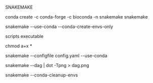 SNAKEMAKE


conda create -c conda-forge -c bioconda -n snakemake snakemake

snakemake --use-conda --conda-create-envs-only

scripts executable

chmod a+x *

snakemake --configfile config.yaml --use-conda

snakemake --dag | dot -Tpng > dag.png

snakemake --conda-cleanup-envs
